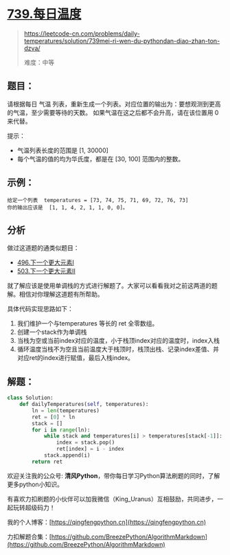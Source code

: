 # [739.每日温度](https://leetcode-cn.com/problems/daily-temperatures/solution/739mei-ri-wen-du-pythondan-diao-zhan-ton-dzva/)
> https://leetcode-cn.com/problems/daily-temperatures/solution/739mei-ri-wen-du-pythondan-diao-zhan-ton-dzva/
> 
> 难度：中等

## 题目：

请根据每日 气温 列表，重新生成一个列表。对应位置的输出为：要想观测到更高的气温，至少需要等待的天数。
如果气温在这之后都不会升高，请在该位置用 0 来代替。

提示：
- 气温列表长度的范围是 [1, 30000]
- 每个气温的值的均为华氏度，都是在 [30, 100] 范围内的整数。

## 示例：
```
给定一个列表  temperatures = [73, 74, 75, 71, 69, 72, 76, 73]
你的输出应该是  [1, 1, 4, 2, 1, 1, 0, 0]。
```

## 分析

做过这道题的通类似题目： 

- [496.下一个更大元素I](https://leetcode-cn.com/problems/next-greater-element-i/solution/496xia-yi-ge-geng-da-yuan-su-i-by-qingfe-qfu9/)
- [503.下一个更大元素II](https://leetcode-cn.com/problems/next-greater-element-ii/solution/503xia-yi-ge-geng-da-yuan-su-ii-fen-xi-b-yxb2/)

就了解应该是使用单调栈的方式进行解题了。大家可以看看我对之前这两道的题解。相信对你理解这道题有所帮助。

具体代码实现思路如下：
1. 我们维护一个与temperatures 等长的 ret 全零数组。
2. 创建一个stack作为单调栈
3. 当栈为空或当前index对应的温度，小于栈顶index对应的温度时，index入栈
4. 循环温度当栈不为空且当前温度大于栈顶时，栈顶出栈、记录index差值、并对应ret的index进行赋值，最后入栈index。

## 解题：

```python
class Solution:
    def dailyTemperatures(self, temperatures):
        ln = len(temperatures)
        ret = [0] * ln
        stack = []
        for i in range(ln):
            while stack and temperatures[i] > temperatures[stack[-1]]:
                index = stack.pop()
                ret[index] = i - index
            stack.append(i)
        return ret
```

欢迎关注我的公众号: **清风Python**，带你每日学习Python算法刷题的同时，了解更多python小知识。

有喜欢力扣刷题的小伙伴可以加我微信（King_Uranus）互相鼓励，共同进步，一起玩转超级码力！

我的个人博客：[https://qingfengpython.cn](https://qingfengpython.cn)

力扣解题合集：[https://github.com/BreezePython/AlgorithmMarkdown](https://github.com/BreezePython/AlgorithmMarkdown)
